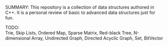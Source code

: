 SUMMARY:
  This repository is a collection of data structures authored in C++. It is a personal review of basic to advanced data structures just for fun.

TODO:  
  Trie,
  Skip Lists,
  Ordered Map,
  Sparse Matrix,
  Red-black Tree,
  N-dimensional Array,
  Undirected Graph,
  Directed Acyclic Graph,
  Set,
  BitVector

